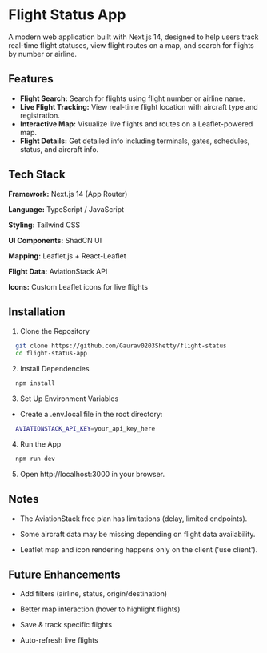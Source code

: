 
# Flight Status App

A modern web application built with Next.js 14, designed to help users track real-time flight statuses, view flight routes on a map, and search for flights by number or airline.




## Features

- **Flight Search:** Search for flights using flight number or airline name.
- **Live Flight Tracking:** View real-time flight location with aircraft type and registration.
- **Interactive Map:** Visualize live flights and routes on a Leaflet-powered map.
- **Flight Details:** Get detailed info including terminals, gates, schedules, status, and aircraft info.


## Tech Stack

**Framework:** Next.js 14 (App Router)

**Language:** TypeScript / JavaScript

**Styling:** Tailwind CSS

**UI Components:** ShadCN UI

**Mapping:** Leaflet.js + React-Leaflet

**Flight Data:** AviationStack API

**Icons:** Custom Leaflet icons for live flights


## Installation

1. Clone the Repository

```bash
  git clone https://github.com/Gaurav0203Shetty/flight-status
  cd flight-status-app
```

2. Install Dependencies

```bash
  npm install
```

3. Set Up Environment Variables

- Create a .env.local file in the root directory:

```bash
  AVIATIONSTACK_API_KEY=your_api_key_here
```

4. Run the App

```bash
  npm run dev
```

5. Open http://localhost:3000 in your browser.


## Notes

- The AviationStack free plan has limitations (delay, limited endpoints).

- Some aircraft data may be missing depending on flight data availability.

- Leaflet map and icon rendering happens only on the client ('use client').


## Future Enhancements

- Add filters (airline, status, origin/destination)

- Better map interaction (hover to highlight flights)

- Save & track specific flights

- Auto-refresh live flights

